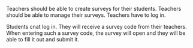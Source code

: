 Teachers should be able to create surveys for their students. Teachers should be able to manage their surveys. Teachers have to log in.

Students cnat log in. They will receive a survey code from their teachers. When entering such a survey code, the survey will open and they will be able to fill it out and submit it.